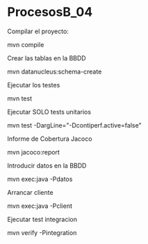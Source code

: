 # ProcesosB_04
Compilar el proyecto:

mvn compile

Crear las tablas en la BBDD

mvn datanucleus:schema-create

Ejecutar los testes

mvn test

Ejecutar SOLO tests unitarios

mvn test -DargLine="-Dcontiperf.active=false"

Informe de Cobertura Jacoco

mvn jacoco:report

Introducir datos en la BBDD

mvn exec:java -Pdatos

Arrancar cliente

mvn exec:java -Pclient

Ejecutar test integracion

mvn verify -Pintegration
